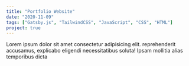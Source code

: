 ```yaml
---
title: "Portfolio Website"
date: "2020-11-09"
tags: ["Gatsby.js", "TailwindCSS", "JavaScript", "CSS", "HTML"]
project: true
---
```


Lorem ipsum dolor sit amet consectetur adipisicing elit. reprehenderit accusamus, explicabo eligendi necessitatibus soluta! Ipsam mollitia alias temporibus dicta